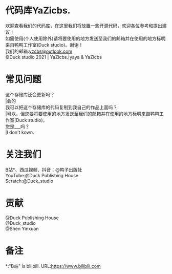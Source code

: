 # 代码库YaZicbs.
欢迎查看我们的代码库，在这里我们将放置一些开源代码，欢迎各位参考和提出建议！  
如需使用(个人使用除外)请将要使用的地方发送至我们的邮箱并在使用的地方标明来自鸭鸭工作室(Duck studio)。谢谢！  
我们的邮箱:yzcbs@outlook.com  
©Duck studio 2021 | YaZicbs.|yaya &amp; YaZicbs
# 常见问题
这个存储库还会更新吗？  
  |会的  
我可以把这个存储库的代码复制到我自己的作品上面吗？  
  |可以，但您要将要使用的地方发送至我们的邮箱并在使用的地方标明来自鸭鸭工作室(Duck studio)。  
您是___吗？  
  |I don't kown.  
# 关注我们
B站*、西瓜视频、抖音：@鸭子出版社  
YouTube:@Duck Publishing House  
Scratch:@Duck_studio  
# 贡献
@Duck Publishing House  
@Duck_studio  
@Shen Yinxuan 
# 备注
*:"B站" is bilibili. URL:https://www.bilibili.com

